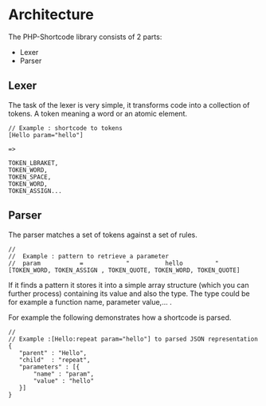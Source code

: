 # Architecture

The PHP-Shortcode library consists of 2 parts:

* Lexer
* Parser

## Lexer

The task of the lexer is very simple, it transforms code into a collection of tokens. A token meaning a word or an atomic element.

```
// Example : shortcode to tokens 
[Hello param="hello"] 

=> 

TOKEN_LBRAKET,
TOKEN_WORD,
TOKEN_SPACE,
TOKEN_WORD,
TOKEN_ASSIGN...
```

## Parser

The parser matches a set of tokens against a set of rules. 

```
//
//  Example : pattern to retrieve a parameter
//  param           =            "          hello         "
[TOKEN_WORD, TOKEN_ASSIGN , TOKEN_QUOTE, TOKEN_WORD, TOKEN_QUOTE]
```

If it finds a pattern it stores it into a simple array structure (which you can further process) containing its value and also the type. The type could be for example a function name, parameter value,... .

For example the following demonstrates how a shortcode is parsed.

```
//
// Example :[Hello:repeat param="hello"] to parsed JSON representation
{
   "parent" : "Hello",
   "child"  : "repeat",
   "parameters" : [{
       "name" : "param",
       "value" : "hello"
   }]
}
```